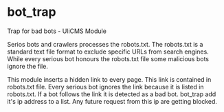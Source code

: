 # bot_trap

Trap for bad bots - UliCMS Module

Serios bots and crawlers processes the robots.txt.
The robots.txt is a standard text file format to exclude specific URLs from search engines.
While every serious bot honours the robots.txt file some malicious bots ignore the file.

This module inserts a hidden link to every page.
This link is contained in robots.txt file.
Every serious bot ignores the link because it is listed in robots.txt.
If a bot follows the link it is detected as a bad bot.
bot_trap add it's ip address to a list.
Any future request from this ip are getting blocked.
